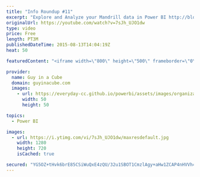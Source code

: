 ```yaml
---
title: "Info Roundup #11"
excerpt: "Explore and Analyze your Mandrill data in Power BI http://blogs.msdn.com/b/powerbi/archive/2015/08/12/explore-and-analyze-your-mandrill-data-in-power-bi.aspx  Visualize your Circuit ID Data with Power BI http://blogs.msdn.com/b/powerbi/archive/2015/08/04/circuit-id-data-with-power-bi.aspx  Becoming a"
originalUrl: https://youtube.com/watch?v=7sJh_UJO1dw
type: video
price: Free
length: PT3M
publishedDateTime: 2015-08-13T14:04:19Z
heat: 50

featuredContent: "<iframe width=\"800\" height=\"500\" frameborder=\"0\" src=\"https://www.youtube.com/embed/7sJh_UJO1dw\" allow=\"accelerometer; autoplay; encrypted-media; gyroscope; picture-in-picture\" allowfullscreen></iframe>"

provider:
  name: Guy in a Cube
  domain: guyinacube.com
  images:
    - url: https://everyday-cc.github.io/powerbi/assets/images/organizations/guyinacube.com-50x50.jpg
      width: 50
      height: 50

topics:
  - Power BI

images:
  - url: https://i.ytimg.com/vi/7sJh_UJO1dw/maxresdefault.jpg
    width: 1280
    height: 720
    isCached: true

secured: "YG5OZ+tHvk6brE85CSiWuQxE4zQU/32u1SBOT1CmzlAgy+aHw1ZCAP4nHVVh4ju/muPX314VxuDbJ7QhVS773Q67LzJKqO/MSfJkAErtbrVU7y/Dap9wKa1YRNA3F/ttELYSuk9/dn3X8VlR+CdNwoKdHk05rwulcXziJiIBWaA94UiP3HSDgpubiccHGreYVg7g1PlptumpGX8pBiMWv/z5Tj1rOQLH3Bot1vHkYeS9FqrGDAJYS7jR+Qjec3PD7W2UKMxyqGEAgqUnpsYqs/4Go0UI5FP8jjYSVJplrAW3ZAVfI7bNw6JyW7sPPq4i5VhS7WNsISYv0Hf3vG9DhzYpqCzJgHAZWA4hl4fh4LlZjQX4L1CwQf9Mwy+hRXUojAuXSqjsG2EYzc+YeQDQSDag8WxBm3V6sCLMUYAUGbc=;jvhNNSX3fri+QAamU0f1tg=="
---
```


